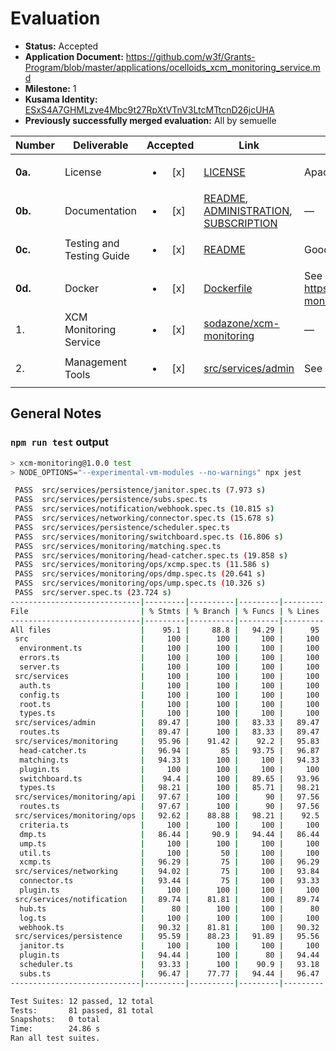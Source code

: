 # Evaluation

- **Status:** Accepted
- **Application Document:** https://github.com/w3f/Grants-Program/blob/master/applications/ocelloids_xcm_monitoring_service.md
- **Milestone:** 1
- **Kusama Identity:** [ESxS4A7GHMLzve4Mbc9t27RpXtVTnV3LtcMTtcnD26jcUHA](https://polkascan.io/pre/kusama/account/ESxS4A7GHMLzve4Mbc9t27RpXtVTnV3LtcMTtcnD26jcUHA)
- **Previously successfully merged evaluation:** All by semuelle

| Number | Deliverable | Accepted | Link | Evaluation Notes |
| ------ | ----------- | :------: | ---- |----------------- |
| **0a.** | License | <ul><li>[x] </li></ul> | [LICENSE](https://github.com/sodazone/xcm-monitoring/blob/910ee7f37cd19e41a3b3f57e82f4dffb10588a94/LICENSE) | Apache 2.0 |
| **0b.** | Documentation | <ul><li>[x] </li></ul> | [README](https://github.com/sodazone/xcm-monitoring/blob/910ee7f37cd19e41a3b3f57e82f4dffb10588a94/README.md), [ADMINISTRATION](https://github.com/sodazone/xcm-monitoring/blob/910ee7f37cd19e41a3b3f57e82f4dffb10588a94/guides/ADMINISTRATION.md), [SUBSCRIPTION](https://github.com/sodazone/xcm-monitoring/blob/910ee7f37cd19e41a3b3f57e82f4dffb10588a94/guides/SUBSCRIPTION.md) | — |
| **0c.** | Testing and Testing Guide | <ul><li>[x] </li></ul> | [README](https://github.com/sodazone/xcm-monitoring/blob/910ee7f37cd19e41a3b3f57e82f4dffb10588a94/README.md#testing) | Good coverage |
| **0d.** | Docker        | <ul><li>[x] </li></ul> | [Dockerfile](https://github.com/sodazone/xcm-monitoring/blob/910ee7f37cd19e41a3b3f57e82f4dffb10588a94/Dockerfile) | See also https://hub.docker.com/r/sodazone/xcm-monitoring |
| 1. | XCM Monitoring Service | <ul><li>[x] </li></ul> | [sodazone/xcm-monitoring](https://github.com/sodazone/xcm-monitoring/tree/910ee7f37cd19e41a3b3f57e82f4dffb10588a94) | — |
| 2. | Management Tools | <ul><li>[x] </li></ul> | [src/services/admin](https://github.com/sodazone/xcm-monitoring/tree/910ee7f37cd19e41a3b3f57e82f4dffb10588a94/src/services/admin) | See also [ADMINISTRATION.md](https://github.com/sodazone/xcm-monitoring/blob/910ee7f37cd19e41a3b3f57e82f4dffb10588a94/guides/ADMINISTRATION.md) |


## General Notes

### `npm run test` output

```sh
> xcm-monitoring@1.0.0 test
> NODE_OPTIONS="--experimental-vm-modules --no-warnings" npx jest

 PASS  src/services/persistence/janitor.spec.ts (7.973 s)
 PASS  src/services/persistence/subs.spec.ts
 PASS  src/services/notification/webhook.spec.ts (10.815 s)
 PASS  src/services/networking/connector.spec.ts (15.678 s)
 PASS  src/services/persistence/scheduler.spec.ts
 PASS  src/services/monitoring/switchboard.spec.ts (16.806 s)
 PASS  src/services/monitoring/matching.spec.ts
 PASS  src/services/monitoring/head-catcher.spec.ts (19.858 s)
 PASS  src/services/monitoring/ops/xcmp.spec.ts (11.586 s)
 PASS  src/services/monitoring/ops/dmp.spec.ts (20.641 s)
 PASS  src/services/monitoring/ops/ump.spec.ts (10.326 s)
 PASS  src/server.spec.ts (23.724 s)
-----------------------------|---------|----------|---------|---------|-------------------------
File                         | % Stmts | % Branch | % Funcs | % Lines | Uncovered Line #s       
-----------------------------|---------|----------|---------|---------|-------------------------
All files                    |    95.1 |     88.8 |   94.29 |      95 |                         
 src                         |     100 |      100 |     100 |     100 |                         
  environment.ts             |     100 |      100 |     100 |     100 |                         
  errors.ts                  |     100 |      100 |     100 |     100 |                         
  server.ts                  |     100 |      100 |     100 |     100 |                         
 src/services                |     100 |      100 |     100 |     100 |                         
  auth.ts                    |     100 |      100 |     100 |     100 |                         
  config.ts                  |     100 |      100 |     100 |     100 |                         
  root.ts                    |     100 |      100 |     100 |     100 |                         
  types.ts                   |     100 |      100 |     100 |     100 |                         
 src/services/admin          |   89.47 |      100 |   83.33 |   89.47 |                         
  routes.ts                  |   89.47 |      100 |   83.33 |   89.47 | 81-82,88-89             
 src/services/monitoring     |   95.96 |    91.42 |    92.2 |   95.83 |                         
  head-catcher.ts            |   96.94 |       85 |   93.75 |   96.87 | 128,156,339,452         
  matching.ts                |   94.33 |      100 |     100 |   94.33 | 106-115                 
  plugin.ts                  |     100 |      100 |     100 |     100 |                         
  switchboard.ts             |    94.4 |      100 |   89.65 |   93.96 | 120,216,263,324-327,492 
  types.ts                   |   98.21 |      100 |   85.71 |   98.21 | 75                      
 src/services/monitoring/api |   97.67 |      100 |      90 |   97.56 |                         
  routes.ts                  |   97.67 |      100 |      90 |   97.56 | 44                      
 src/services/monitoring/ops |   92.62 |    88.88 |   98.21 |    92.5 |                         
  criteria.ts                |     100 |      100 |     100 |     100 |                         
  dmp.ts                     |   86.44 |     90.9 |   94.44 |   86.44 | 123,165-173,216-219     
  ump.ts                     |     100 |      100 |     100 |     100 |                         
  util.ts                    |     100 |       50 |     100 |     100 | 13                      
  xcmp.ts                    |   96.29 |       75 |     100 |   96.29 | 134                     
 src/services/networking     |   94.02 |       75 |     100 |   93.84 |                         
  connector.ts               |   93.44 |       75 |     100 |   93.33 | 36,82,121,138           
  plugin.ts                  |     100 |      100 |     100 |     100 |                         
 src/services/notification   |   89.74 |    81.81 |     100 |   89.74 |                         
  hub.ts                     |      80 |      100 |     100 |      80 | 30                      
  log.ts                     |     100 |      100 |     100 |     100 |                         
  webhook.ts                 |   90.32 |    81.81 |     100 |   90.32 | 81-82,117               
 src/services/persistence    |   95.59 |    88.23 |   91.89 |   95.56 |                         
  janitor.ts                 |     100 |      100 |     100 |     100 |                         
  plugin.ts                  |   94.44 |      100 |      80 |   94.44 | 52                      
  scheduler.ts               |   93.33 |      100 |    90.9 |   93.18 | 92,117,134              
  subs.ts                    |   96.47 |    77.77 |   94.44 |   96.47 | 176-181                 
-----------------------------|---------|----------|---------|---------|-------------------------

Test Suites: 12 passed, 12 total
Tests:       81 passed, 81 total
Snapshots:   0 total
Time:        24.86 s
Ran all test suites.
```
